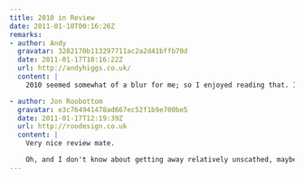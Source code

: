```yaml
---
title: 2010 in Review
date: 2011-01-10T00:16:26Z
remarks:
- author: Andy
  gravatar: 3282170b113297711ac2a2d41bffb70d
  date: 2011-01-17T10:16:22Z
  url: http://andyhiggs.co.uk/
  content: |
    2010 seemed somewhat of a blur for me; so I enjoyed reading that. I also had forgot about your F1 prediction tweet until now; just sticking your flag in the bragging rights I see... ;)

- author: Jon Roobottom
  gravatar: e3c764941478ad667ec52f1b9e700be5
  date: 2011-01-17T12:19:39Z
  url: http://roodesign.co.uk
  content: |
    Very nice review mate.

    Oh, and I don't know about getting away relatively unscathed, maybe you've blocked out the tying up and de-bagging around the bonfire.
---
```

